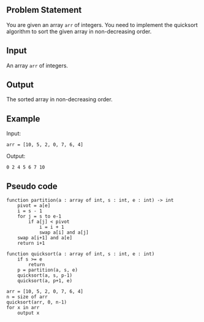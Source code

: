 ## Problem Statement
You are given an array `arr` of integers. You need to implement the quicksort algorithm to sort the given array in non-decreasing order.

## Input
An array `arr` of integers.

## Output
The sorted array in non-decreasing order.

## Example
Input:
```
arr = [10, 5, 2, 0, 7, 6, 4]
```

Output:
```
0 2 4 5 6 7 10
```

## Pseudo code
``` 
function partition(a : array of int, s : int, e : int) -> int
    pivot = a[e]
    i = s - 1
    for j = s to e-1
        if a[j] < pivot
            i = i + 1
            swap a[i] and a[j]
    swap a[i+1] and a[e]
    return i+1

function quicksort(a : array of int, s : int, e : int) 
    if s >= e
        return
    p = partition(a, s, e)
    quicksort(a, s, p-1)
    quicksort(a, p+1, e)
    
arr = [10, 5, 2, 0, 7, 6, 4]
n = size of arr
quicksort(arr, 0, n-1)
for x in arr
    output x
```